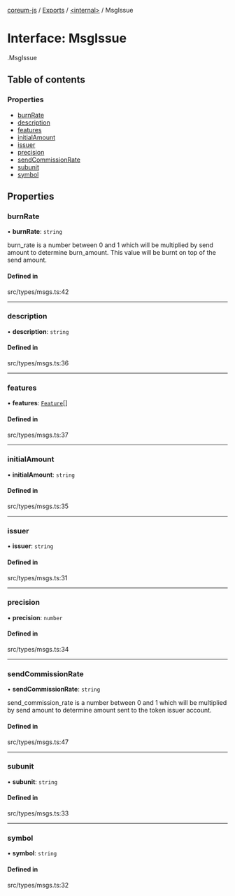[coreum-js](../README.md) / [Exports](../modules.md) / [<internal\>](../modules/internal_.md) / MsgIssue

# Interface: MsgIssue

[<internal>](../modules/internal_.md).MsgIssue

## Table of contents

### Properties

- [burnRate](internal_.MsgIssue.md#burnrate)
- [description](internal_.MsgIssue.md#description)
- [features](internal_.MsgIssue.md#features)
- [initialAmount](internal_.MsgIssue.md#initialamount)
- [issuer](internal_.MsgIssue.md#issuer)
- [precision](internal_.MsgIssue.md#precision)
- [sendCommissionRate](internal_.MsgIssue.md#sendcommissionrate)
- [subunit](internal_.MsgIssue.md#subunit)
- [symbol](internal_.MsgIssue.md#symbol)

## Properties

### burnRate

• **burnRate**: `string`

burn_rate is a number between 0 and 1 which will be multiplied by send amount to determine
burn_amount. This value will be burnt on top of the send amount.

#### Defined in

src/types/msgs.ts:42

___

### description

• **description**: `string`

#### Defined in

src/types/msgs.ts:36

___

### features

• **features**: [`Feature`](../enums/internal_.Feature.md)[]

#### Defined in

src/types/msgs.ts:37

___

### initialAmount

• **initialAmount**: `string`

#### Defined in

src/types/msgs.ts:35

___

### issuer

• **issuer**: `string`

#### Defined in

src/types/msgs.ts:31

___

### precision

• **precision**: `number`

#### Defined in

src/types/msgs.ts:34

___

### sendCommissionRate

• **sendCommissionRate**: `string`

send_commission_rate is a number between 0 and 1 which will be multiplied by send amount to determine
amount sent to the token issuer account.

#### Defined in

src/types/msgs.ts:47

___

### subunit

• **subunit**: `string`

#### Defined in

src/types/msgs.ts:33

___

### symbol

• **symbol**: `string`

#### Defined in

src/types/msgs.ts:32
